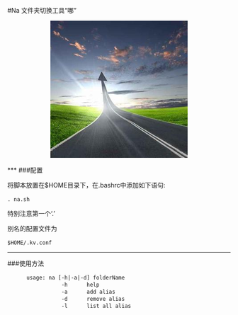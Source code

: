 #Na 文件夹切换工具“哪”
<p align="center">
<img class="embeded-img" src="na.jpg">
</p>
***
###配置

将脚本放置在$HOME目录下，在.bashrc中添加如下语句:

	. na.sh  
   
特别注意第一个‘.’
    
别名的配置文件为
	
    $HOME/.kv.conf
    
***
###使用方法

          usage: na [-h|-a|-d] folderName
                     -h      help
                     -a      add alias
                     -d      remove alias
                     -l      list all alias
